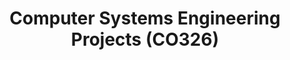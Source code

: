 ---
layout: project_cat
title: Computer Systems Engineering Projects (CO326)
nav_order: 5
permalink: /co326/
has_children: true

code: co326
type: COURSE
parent: Home
has_toc: true
default_thumb_image: /data/categories/co326/thumbnail.jpg
description: This section contains projects conducted as a partial requirement to complete the course CO326. The timeline for the project is semester 6 (second semester of the third year) of the undergraduate. The main objective of this is to give students a hand on experience of Industrial Communication Networks.
---